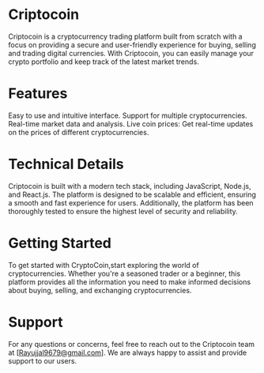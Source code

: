 # Criptocoin #
Criptocoin is a cryptocurrency trading platform built from scratch with a focus on providing a secure and user-friendly experience for buying, selling and trading digital currencies. With Criptocoin, you can easily manage your crypto portfolio and keep track of the latest market trends.

# Features #


Easy to use and intuitive interface.
Support for multiple cryptocurrencies.
Real-time market data and analysis.
Live coin prices: Get real-time updates on the prices of different cryptocurrencies.

# Technical Details #
Criptocoin is built with a modern tech stack, including JavaScript, Node.js, and React.js. The platform is designed to be scalable and efficient, ensuring a smooth and fast experience for users. Additionally, the platform has been thoroughly tested to ensure the highest level of security and reliability.

# Getting Started #

To get started with CryptoCoin,start exploring the world of cryptocurrencies. Whether you're a seasoned trader or a beginner, this platform provides all the information you need to make informed decisions about buying, selling, and exchanging cryptocurrencies.

# Support #
For any questions or concerns, feel free to reach out to the Criptocoin team at [Rayujjal9679@gmail.com]. We are always happy to assist and provide support to our users.
